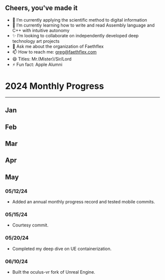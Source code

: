 ## Cheers, you've made it

- 🔭 I’m currently applying the scientific method to digital information
- 🌱 I’m currently learning how to write and read Assembly language and C++ with intuitive autonomy
- ✨ I’m looking to collaborate on independently developed deep technology art projects
- 💬 Ask me about the organization of Faethflex
- 📫 How to reach me: greg@faethflex.com
- 😄 Titles: Mr.(Mister)/Sir/Lord
- ⚡ Fun fact: Apple Alumni

# 2024 Monthly Progress
----------------
## Jan
## Feb
## Mar
## Apr
## May
### 05/12/24
- Added an annual monthly progress record and tested mobile commits.
### 05/15/24
- Courtesy commit.
### 05/20/24
- Completed my deep dive on UE containerization.
### 06/10/24
- Built the oculus-vr fork of Unreal Engine.
